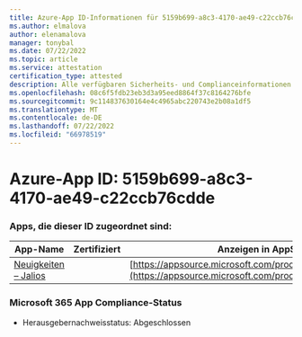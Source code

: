 ```yaml
---
title: Azure-App ID-Informationen für 5159b699-a8c3-4170-ae49-c22ccb76cdde
ms.author: elmalova
author: elenamalova
manager: tonybal
ms.date: 07/22/2022
ms.topic: article
ms.service: attestation
certification_type: attested
description: Alle verfügbaren Sicherheits- und Complianceinformationen für 5159b699-a8c3-4170-ae49-c22ccb76cdde.
ms.openlocfilehash: 08c6f5fdb23eb3d3a95eed8864f37c8164276bfe
ms.sourcegitcommit: 9c114837630164e4c4965abc220743e2b08a1df5
ms.translationtype: MT
ms.contentlocale: de-DE
ms.lasthandoff: 07/22/2022
ms.locfileid: "66978519"
---
```

# <a name="azure-app-id-5159b699-a8c3-4170-ae49-c22ccb76cdde"></a>Azure-App ID: 5159b699-a8c3-4170-ae49-c22ccb76cdde


### <a name="apps-associated-with-this-id"></a>Apps, die dieser ID zugeordnet sind:
| **App-Name** | **Zertifiziert** | **Anzeigen in AppSource** |
|--------------|---------------|-----------------------|
| [Neuigkeiten – Jalios](../forward/WA200003889.md) |  | [https://appsource.microsoft.com/product/office/WA200003889](https://appsource.microsoft.com/product/office/WA200003889) |

### <a name="microsoft-365-app-compliance-status"></a>Microsoft 365 App Compliance-Status
- Herausgebernachweisstatus: Abgeschlossen
